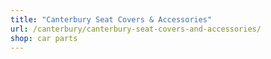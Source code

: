 ```yaml
---
title: "Canterbury Seat Covers & Accessories"
url: /canterbury/canterbury-seat-covers-and-accessories/
shop: car parts
---
```

